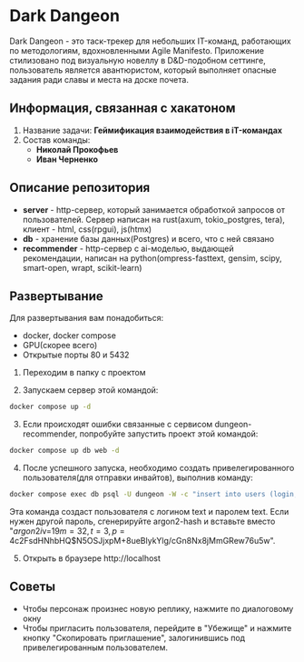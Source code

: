 # Dark Dangeon
Dark Dangeon - это таск-трекер для небольших IT-команд, работающих по методологиям, вдохновленными Agile Manifesto. Приложение стилизовано под визуальную новеллу в D&D-подобном сеттинге, пользователь является авантюристом, который выполняет опасные задания ради славы и места на доске почета.

## Информация, связанная с хакатоном
1. Название задачи: **Геймификация взаимодействия в iT-командах**
1. Состав команды: 
    * **Николай Прокофьев**
    * **Иван Черненко**

## Описание репозитория

  * **server** - http-сервер, который занимается обработкой запросов от пользователей. Сервер написан на rust(axum, tokio_postgres, tera), клиент - html, css(rpgui), js(htmx)
  * **db** - хранение базы данных(Postgres) и всего, что с ней связано
  * **recommender** - http-сервер с ai-моделью, выдающей рекомендации, написан на python(ompress-fasttext, gensim, scipy, smart-open, wrapt, scikit-learn)

## Развертывание

Для развертывания вам понадобиться:
- docker, docker compose
- GPU(скорее всего)
- Открытые порты 80 и 5432

1. Переходим в папку с проектом

2. Запускаем сервер этой командой:
```bash
docker compose up -d
```
3. Если происходят ошибки связанные с сервисом dungeon-recommender, попробуйте запустить проект этой командой:
```bash
docker compose up db web -d
```

4. После успешного запуска, необходимо создать привелегированного пользователя(для отправки инвайтов), выполнив команду:
```bash
docker compose exec db psql -U dungeon -W -c "insert into users (login, name, password, class, is_admin, tags) values('text', 'text', '$argon2i$v=19$m=32,t=3,p=4$c2FsdHNhbHQ$N5OSJjxpM+8ueBlykYlg/cGn8Nx8jMmGRew76u5w', 0, true, '{}');"
```
Эта команда создаст пользователя с логином text и паролем text. Если нужен другой пароль, сгенерируйте argon2-hash и вставьте вместо "$argon2i$v=19$m=32,t=3,p=4$c2FsdHNhbHQ$N5OSJjxpM+8ueBlykYlg/cGn8Nx8jMmGRew76u5w".

5. Открыть в браузере http://localhost

## Советы
* Чтобы персонаж произнес новую реплику, нажмите по диалоговому окну
* Чтобы пригласить пользователя, перейдите в "Убежище" и нажмите кнопку "Скопировать приглашение", залогинившись под привелегированным пользователем.
